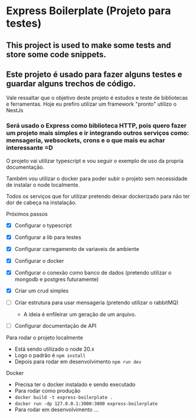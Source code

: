 # Express Boilerplate (Projeto para testes)

## This project is used to make some tests and store some code snippets.
## Este projeto é usado para fazer alguns testes e guardar alguns trechos de código.

Vale ressaltar que o objetivo deste projeto é estudos e teste de bibliotecas e ferramentas.
Hoje eu prefiro utilizar um framework "pronto" utilizo o NestJs


### Será usado o Express como biblioteca HTTP, pois quero fazer um projeto mais simples e ir integrando outros serviços como: mensageria, websockets, crons e o que mais eu achar interessante =D

O projeto vai utilizar typescript e vou seguir o exemplo de uso da propria documentação.

Também vou utilizar o docker para poder subir o projeto sem necessidade de instalar o node localmente.

Todos os serviços que for utilizar pretendo deixar dockerizado para não ter dor de cabeça na instalação.

Próximos passos

- [X] Configurar o typescript
- [X] Configurar a lib para testes
- [X] Configurar carregamento de variaveis de ambiente
- [X] Configurar o docker
- [X] Configurar o conexão como banco de dados (pretendo utilizar o mongodb e postgres futuramente)
- [X] Criar um crud simples
- [ ] Criar estrutura para usar mensageria (pretendo utilizar o rabbitMQ)
    - A ideia é enfileirar um geração de um arquivo.
- [ ] Configurar documentação de API 



Para rodar o projeto localmente
 - Está sendo utilizado o node 20.x
 - Logo o padrão é `npm install`
 - Depois para rodar em desenvolvimento `npm run dev`



Docker 
 - Precisa ter o docker instalado e sendo executado
 - Para rodar como produção
 - `docker build -t express-boilerplate .`
 - `docker run -dp 127.0.0.1:3000:3000 express-boilerplate`
 - Para rodar em desenvolvimento ...


